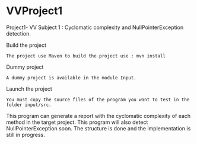 # VVProject1
Project1- VV
Subject 1 : Cyclomatic complexity and NullPointerException detection.

Build the project

    The project use Maven to build the project use : mvn install

Dummy project

    A dummy project is available in the module Input.

Launch the project

    You must copy the source files of the program you want to test in the folder input/src.

This program can generate a report with the cyclomatic complexity of each method in the target project.
This program will also detect NullPointerException soon. 
The structure is done and the implementation is still in progress.

